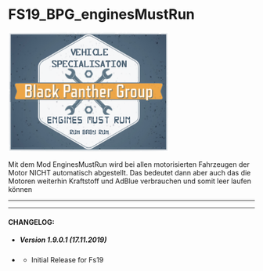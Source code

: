 # FS19_BPG_enginesMustRun
![DriveDistance Ingame](https://github.com/BlackyBPG/FS19_BPG_enginesMustRun/blob/master/logo_runBabyRun.png "EngineMustRun Logo")

 Mit dem Mod EnginesMustRun wird bei allen motorisierten Fahrzeugen der Motor NICHT automatisch abgestellt. Das bedeutet dann aber auch das die Motoren weiterhin Kraftstoff und AdBlue verbrauchen und somit leer laufen können
 
------------

------------

#### CHANGELOG:

- ##### Version 1.9.0.1 (17.11.2019)
- - Initial Release for Fs19
